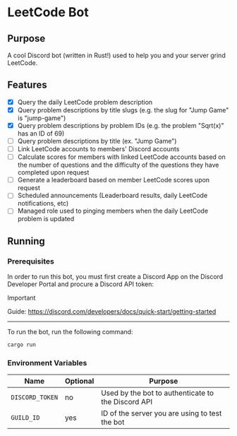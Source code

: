 # LeetCode Bot

## Purpose

A cool Discord bot (written in Rust!) used to help you and your server grind LeetCode.

## Features

- [x] Query the daily LeetCode problem description
- [x] Query problem descriptions by title slugs (e.g. the slug for "Jump Game" is "jump-game")
- [x] Query problem descriptions by problem IDs (e.g. the problem "Sqrt(x)" has an ID of 69)
- [ ] Query problem descriptions by title (ex. "Jump Game")
- [ ] Link LeetCode accounts to members' Discord accounts
- [ ] Calculate scores for members with linked LeetCode accounts based on the number of questions and the difficulty of the questions they have completed upon request
- [ ] Generate a leaderboard based on member LeetCode scores upon request
- [ ] Scheduled announcements (Leaderboard results, daily LeetCode notifications, etc)
- [ ] Managed role used to pinging members when the daily LeetCode problem is updated

## Running

### Prerequisites

In order to run this bot, you must first create a Discord App on the Discord Developer Portal and procure a Discord API token:

> [!IMPORTANT] 
> Guide: https://discord.com/developers/docs/quick-start/getting-started

---

To run the bot, run the following command:

```sh
cargo run
```

### Environment Variables

Name            | Optional | Purpose
----------------|----------|--------------
`DISCORD_TOKEN` | no       | Used by the bot to authenticate to the Discord API
`GUILD_ID`      | yes      | ID of the server you are using to test the bot

